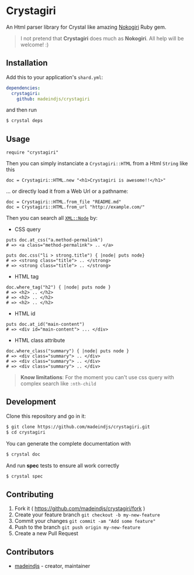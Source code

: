 # Crystagiri

An Html parser library for Crystal like amazing [Nokogiri](https://github.com/sparklemotion/nokogiri) Ruby gem.

> I not pretend that **Crystagiri** does much as **Nokogiri**. All help will be welcome! :)

## Installation

Add this to your application's `shard.yml`:

```yaml
dependencies:
  crystagiri:
    github: madeindjs/crystagiri
```

and then run 

```bash
$ crystal deps
```

## Usage

```crystal
require "crystagiri"
```

Then you can simply instanciate  a `Crystagiri::HTML` from a Html `String` like this

```crystal
doc = Crystagiri::HTML.new "<h1>Crystagiri is awesome!!</h1>"
```

... or directly load it from a Web Url or a pathname:

```crystal
doc = Crystagiri::HTML.from_file "README.md"
doc = Crystagiri::HTML.from_url "http://example.com/"
```

Then you can search all [`XML::Node`](https://crystal-lang.org/api/0.20.1/XML/Node.html) by:

* CSS query

```Crystal
puts doc.at_css("a.method-permalink")
# => <a class="method-permalink"> .. </a>

puts doc.css("li > strong.title") { |node| puts node}
# => <strong class="title"> .. </strong>
# => <strong class="title"> .. </strong>
```


* HTML tag

```Crystal
doc.where_tag("h2") { |node| puts node }
# => <h2> .. </h2>
# => <h2> .. </h2>
# => <h2> .. </h2>
```

* HTML id

```Crystal
puts doc.at_id("main-content") 
# => <div id="main-content"> ... </div>
```

* HTML class attribute

```Crystal
doc.where_class("summary") { |node| puts node }
# => <div class="summary"> .. </div>
# => <div class="summary"> .. </div>
# => <div class="summary"> .. </div>
```


> **Know limitations**: For the moment you can't use css query with complex search like `:nth-child`

## Development

Clone this repository and go in it:

```bash
$ git clone https://github.com/madeindjs/crystagiri.git
$ cd crystagiri
```

You can generate the complete documentation with 

```bash
$ crystal doc
```

And run **spec** tests to ensure all work correctly 

```bash
$ crystal spec
```


## Contributing

1. Fork it ( https://github.com/madeindjs/crystagiri/fork )
2. Create your feature branch `git checkout -b my-new-feature`
3. Commit your changes `git commit -am "Add some feature"`
4. Push to the branch `git push origin my-new-feature`
5. Create a new Pull Request

## Contributors

- [madeindjs](https://github.com/madeindjs) - creator, maintainer
